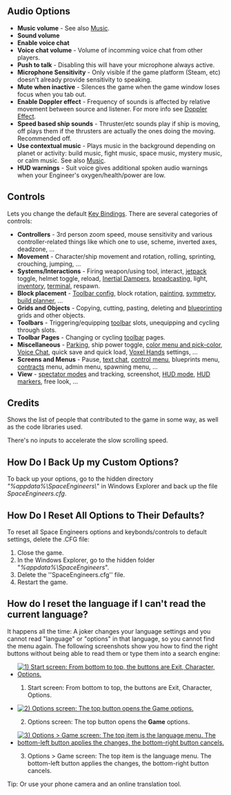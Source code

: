 ## Audio Options

*   **Music volume** - See also [Music](https://spaceengineers.wiki.gg/wiki/Music "Music").
*   **Sound volume**
*   **Enable voice chat**
*   **Voice chat volume** - Volume of incomming voice chat from other players.
*   **Push to talk** - Disabling this will have your microphone always active.
*   **Microphone Sensitivity** - Only visible if the game platform (Steam, etc) doesn't already provide sensitivity to speaking.
*   **Mute when inactive** - Silences the game when the game window loses focus when you tab out.
*   **Enable Doppler effect** - Frequency of sounds is affected by relative movement between source and listener. For more info see [Doppler Effect](https://en.wikipedia.org/wiki/Doppler_effect).
*   **Speed based ship sounds** - Thruster/etc sounds play if ship is moving, off plays them if the thrusters are actually the ones doing the moving. Recommended off.
*   **Use contextual music** - Plays music in the background depending on planet or activity: build music, fight music, space music, mystery music, or calm music. See also [Music](https://spaceengineers.wiki.gg/wiki/Music "Music").
*   **HUD warnings** - Suit voice gives additional spoken audio warnings when your Engineer's oxygen/health/power are low.

## Controls

Lets you change the default [Key Bindings](https://spaceengineers.wiki.gg/wiki/Key_Bindings "Key Bindings"). There are several categories of controls:

*   **Controllers** - 3rd person zoom speed, mouse sensitivity and various controller-related things like which one to use, scheme, inverted axes, deadzone, ...
*   **Movement** - Character/ship movement and rotation, rolling, sprinting, crouching, jumping, ...
*   **Systems/Interactions** - Firing weapon/using tool, interact, [jetpack](https://spaceengineers.wiki.gg/wiki/Jetpack "Jetpack") toggle, helmet toggle, reload, [Inertial Dampers](https://spaceengineers.wiki.gg/wiki/Inertial_Dampers "Inertial Dampers"), [broadcasting](https://spaceengineers.wiki.gg/wiki/Signal "Signal"), light, [inventory](https://spaceengineers.wiki.gg/wiki/Inventory "Inventory"), [terminal](https://spaceengineers.wiki.gg/wiki/Terminal "Terminal"), respawn.
*   **Block placement** - [Toolbar config](https://spaceengineers.wiki.gg/wiki/Toolbar_Configuration "Toolbar Configuration"), block rotation, [painting](https://spaceengineers.wiki.gg/wiki/Color "Color"), [symmetry](https://spaceengineers.wiki.gg/wiki/Symmetry "Symmetry"), [build planner](https://spaceengineers.wiki.gg/wiki/Build_Planner "Build Planner"), ...
*   **Grids and Objects** - Copying, cutting, pasting, deleting and [blueprinting](https://spaceengineers.wiki.gg/wiki/Blueprint "Blueprint") grids and other objects.
*   **Toolbars** - Triggering/equipping [toolbar](https://spaceengineers.wiki.gg/wiki/Toolbar "Toolbar") slots, unequipping and cycling through slots.
*   **Toolbar Pages** - Changing or cycling [toolbar](https://spaceengineers.wiki.gg/wiki/Toolbar "Toolbar") pages.
*   **Miscellaneous** - [Parking](https://spaceengineers.wiki.gg/wiki/Cockpit_Controls "Cockpit Controls"), ship power toggle, [color menu and pick-color](https://spaceengineers.wiki.gg/wiki/Color "Color"), [Voice Chat](https://spaceengineers.wiki.gg/wiki/Chat "Chat"), quick save and quick load, [Voxel Hands](https://spaceengineers.wiki.gg/wiki/Voxel_Hands "Voxel Hands") settings, ...
*   **Screens and Menus** - Pause, [text chat](https://spaceengineers.wiki.gg/wiki/Chat "Chat"), [control menu](https://spaceengineers.wiki.gg/wiki/Control_Menu "Control Menu"), blueprints menu, [contracts](https://spaceengineers.wiki.gg/wiki/Contracts "Contracts") menu, admin menu, spawning menu, ...
*   **View** - [spectator modes](https://spaceengineers.wiki.gg/wiki/Spectator_Mode "Spectator Mode") and tracking, screenshot, [HUD mode](https://spaceengineers.wiki.gg/wiki/HUD "HUD"), [HUD markers](https://spaceengineers.wiki.gg/wiki/Signal "Signal"), free look, ...

## Credits

Shows the list of people that contributed to the game in some way, as well as the code libraries used.

There's no inputs to accelerate the slow scrolling speed.

## How Do I Back Up my Custom Options?

To back up your options, go to the hidden directory _"%appdata%\\SpaceEngineers\\_" in Windows Explorer and back up the file _SpaceEngineers.cfg_.

## How Do I Reset All Options to Their Defaults?

To reset all Space Engineers options and keybonds/controls to default settings, delete the .CFG file:

1.  Close the game.
2.  In the Windows Explorer, go to the hidden folder "_%appdata%\\SpaceEngineers_".
3.  Delete the ''SpaceEngineers.cfg'' file.
4.  Restart the game.

## How do I reset the language if I can't read the current language?

It happens all the time: A joker changes your language settings and you cannot read "language" or "options" in that language, so you cannot find the menu again. The following screenshots show you how to find the right buttons without being able to read them or type them into a search engine:

*   [![1) Start screen: From bottom to top, the buttons are Exit, Character, Options.](https://spaceengineers.wiki.gg/images/thumb/Position_of_language_options_panel_1.png/89px-Position_of_language_options_panel_1.png?1cb6de)](https://spaceengineers.wiki.gg/wiki/File:Position_of_language_options_panel_1.png "1) Start screen: From bottom to top, the buttons are Exit, Character, Options.")
    
    1) Start screen: From bottom to top, the buttons are Exit, Character, Options.
    
*   [![2) Options screen: The top button opens the Game options.](https://spaceengineers.wiki.gg/images/thumb/Position_of_language_options_panel_2.png/93px-Position_of_language_options_panel_2.png?5af2d6)](https://spaceengineers.wiki.gg/wiki/File:Position_of_language_options_panel_2.png "2) Options screen: The top button opens the Game options.")
    
    2) Options screen: The top button opens the **Game** options.
    
*   [![3) Options > Game screen: The top item is the language menu. The bottom-left button applies the changes, the bottom-right button cancels.](https://spaceengineers.wiki.gg/images/thumb/Position_of_language_options_panel_3.png/108px-Position_of_language_options_panel_3.png?f648bb)](https://spaceengineers.wiki.gg/wiki/File:Position_of_language_options_panel_3.png "3) Options > Game screen: The top item is the language menu. The bottom-left button applies the changes, the bottom-right button cancels.")
    
    3) Options > Game screen: The top item is the language menu. The bottom-left button applies the changes, the bottom-right button cancels.
    

Tip: Or use your phone camera and an online translation tool.